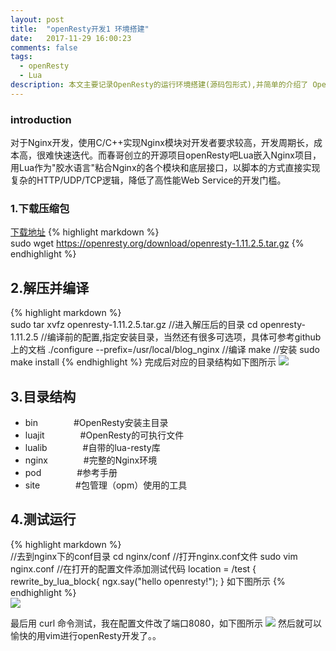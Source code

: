 ```yaml
---
layout: post
title:  "openResty开发1 环境搭建"
date:   2017-11-29 16:00:23
comments: false
tags:
  - openResty
  - Lua
description: 本文主要记录OpenResty的运行环境搭建(源码包形式),并简单的介绍了 OpenResty                                                          
---
```

### introduction

对于Nginx开发，使用C/C++实现Nginx模块对开发者要求较高，开发周期长，成本高，很难快速迭代。而春哥创立的开源项目openResty吧Lua嵌入Nginx项目，
用Lua作为"胶水语言"粘合Nginx的各个模块和底层接口，以脚本的方式直接实现复杂的HTTP/UDP/TCP逻辑，降低了高性能Web Service的开发门槛。

### 1.下载压缩包
[下载地址](https://openresty.org/download/openresty-1.11.2.5.tar.gz)
{% highlight markdown %}  
sudo wget https://openresty.org/download/openresty-1.11.2.5.tar.gz
{% endhighlight %} 
## 2.解压并编译
{% highlight markdown %}  
sudo tar xvfz openresty-1.11.2.5.tar.gz
//进入解压后的目录
cd openresty-1.11.2.5 
//编译前的配置,指定安装目录，当然还有很多可选项，具体可参考github上的文档
./configure --prefix=/usr/local/blog_nginx
//编译
make
//安装
sudo make install
{% endhighlight %} 
完成后对应的目录结构如下图所示
![](https://bo07997.github.io/myBlog/styles/images/Blog/openResty1/1.png)

## 3.目录结构
* bin &ensp;&ensp;&ensp;&ensp;&ensp;&ensp;&ensp; #OpenResty安装主目录
* luajit &ensp;&ensp;&ensp;&ensp;&ensp;&ensp;&ensp; #OpenResty的可执行文件
* lualib &ensp;&ensp;&ensp;&ensp;&ensp;&ensp;&ensp; #自带的lua-resty库
* nginx &ensp;&ensp;&ensp;&ensp;&ensp;&ensp;&ensp; #完整的Nginx环境
* pod   &ensp;&ensp;&ensp;&ensp;&ensp;&ensp;&ensp; #参考手册
* site  &ensp;&ensp;&ensp;&ensp;&ensp;&ensp;&ensp; #包管理（opm）使用的工具

## 4.测试运行
{% highlight markdown %}  
//去到nginx下的conf目录
cd nginx/conf
//打开nginx.conf文件
sudo vim nginx.conf
//在打开的配置文件添加测试代码
 location = /test {
          rewrite_by_lua_block{
         ngx.say("hello openresty!");
     }
如下图所示
{% endhighlight %}   
![](https://bo07997.github.io/myBlog/styles/images/Blog/openResty1/2.png)

最后用 curl 命令测试，我在配置文件改了端口8080，如下图所示
![](https://bo07997.github.io/myBlog/styles/images/Blog/openResty1/3.png)
然后就可以愉快的用vim进行openResty开发了。。

